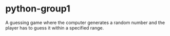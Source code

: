 # python-group1
A guessing game where the computer generates a random number and the player has to guess it within a specified range.




